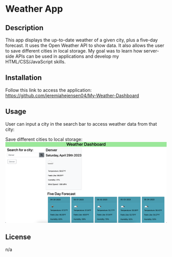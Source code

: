 # Weather App

## Description

This app displays the up-to-date weather of a given city, plus a five-day forecast. It uses the Open Weather API to show data. It also allows the user to save different cities in local storage. My goal was to learn how server-side APIs can be used in applications and develop my HTML/CSS/JavaScript skills.

## Installation

Follow this link to access the application: https://github.com/jeremiahejensen04/My-Weather-Dashboard

## Usage

User can input a city in the search bar to access weather data from that city:


Save different cities to local storage:
![screenshot](assets/img/SS_1.png)

## License
n/a
